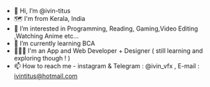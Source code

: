 - 👋 Hi, I’m @ivin-titus
- 🗺️ I'm from Kerala, India
- 👀 I’m interested in Programming, Reading, Gaming,Video Editing ,Watching Anime etc...
- 🌱 I’m currently learning BCA 
- 👨🏻‍💻 I'm an App and Web Developer + Designer ( still learning and exploring though ! )
- 📫 How to reach me - instagram & Telegram : @ivin_vfx , E-mail : ivintitus@hotmail.com
